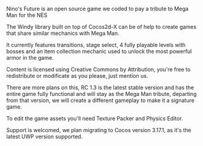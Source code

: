 Nino's Future is an open source game we coded to pay a tribute to Mega Man for the NES

The Windy library built on top of Cocos2d-X can be of help to create games that share similar mechanics with Mega Man.

It currently features transitions, stage select, 4 fully playable levels with bosses and an item collection mechanic used to unlock the most powerful armor in the game.

Content is licensed using Creative Commons by Attribution, you're free to redistribute or modificate as you please, just mention us.

There are more plans on this, RC 1.3 is the latest stable version and has the entire game fully functional and
will stay as the Mega Man tribute, departing from that version, we will create a different gameplay to make it
a signature game.

To edit the game assets you'll need Texture Packer and Physics Editor.

Support is welcomed, we plan migrating to Cocos version 3.17.1, as it's the latest UWP version supported.